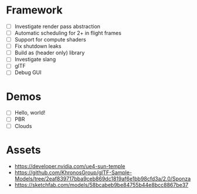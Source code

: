 # Framework
- [ ] Investigate render pass abstraction
- [ ] Automatic scheduling for 2+ in flight frames
- [ ] Support for compute shaders
- [ ] Fix shutdown leaks
- [ ] Build as (header only) library
- [ ] Investigate slang
- [ ] glTF
- [ ] Debug GUI

# Demos
- [ ] Hello, world!
- [ ] PBR
- [ ] Clouds

# Assets
- https://developer.nvidia.com/ue4-sun-temple
- https://github.com/KhronosGroup/glTF-Sample-Models/tree/2eaf839717bba9ceb869dc1819af6e1bb98cfd3a/2.0/Sponza
- https://sketchfab.com/models/58bcabeb9be84755b44e8bcc8867be37
